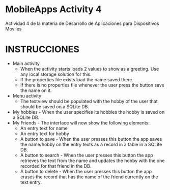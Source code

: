 # MobileApps Activity 4
Actividad 4 de la materia de Desarrollo de Aplicaciones para Dispositivos Moviles

# INSTRUCCIONES
- Main activity 
    - When the activity starts loads 2 values to show as a greeting. Use any local storage solution for this.
    - If the properties file exists load the name saved there.
    - If there is no properties file whenever the user press the button save the name on it.
- Menu activity
    - The textview should be populated with the hobby of the user that should be saved on a SQLite DB.
- My hobbies - When the user specifies its hobbies the hobby is saved on a SQLite DB.
- My Friends - The interface will now show the following elements:
  - An entry text for name
  - An entry text for hobby
  - A button to save - When the user presses this button the app saves the name/hobby on the entry texts as a record in a table in a SQLite DB.
  - A button to search - When the user presses this button the app retrieves the text from the name and updates the hobby with the one recorded for that friend in the DB.
  - A button to delete - When the user presses this button the app erases the record that has the name of the friend currently on the text entry.
